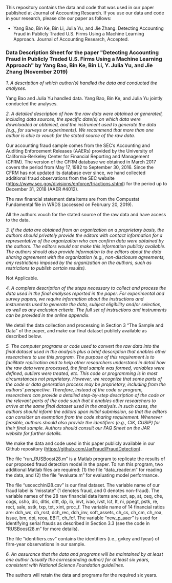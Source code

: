 This repository contains the data and code that was used in our paper published at Journal of Accounting Research. If you use our data and code in your research, please cite our paper as follows:

- Yang Bao, Bin Ke, Bin Li, Julia Yu, and Jie Zhang. Detecting Accounting Fraud in Publicly Traded U.S. Firms Using a Machine Learning Approach. Journal of Accounting Research, Accepted.

### Data Description Sheet for the paper "Detecting Accounting Fraud in Publicly Traded U.S. Firms Using a Machine Learning Approach" by Yang Bao, Bin Ke, Bin Li, Y. Julia Yu, and Jie Zhang (November 2019)

*1. A description of which author(s) handled the data and conducted the analyses.*

  Yang Bao and Julia Yu handled data. Yang Bao, Bin Ke, and Julia Yu jointly conducted the analyses.

*2. A detailed description of how the raw data were obtained or generated, including data sources, the specific date(s) on which data were downloaded or obtained, and the instrument used to generate the data (e.g., for surveys or experiments). We recommend that more than one author is able to vouch for the stated source of the raw data.*

  Our accounting fraud sample comes from the SEC’s Accounting and Auditing Enforcement Releases (AAERs) provided by the University of California-Berkeley Center for Financial Reporting and Management (CFRM). The version of the CFRM database we obtained in March 2017 covers the period from May 17, 1982 to September 30, 2016. Since the CFRM has not updated its database ever since, we hand collected additional fraud observations from the SEC website (https://www.sec.gov/divisions/enforce/friactions.shtml) for the period up to December 31, 2018 (AAER #4012).

  The raw financial statement data items are from the Compustat Fundamental file in WRDS (accessed on February 20, 2019).

  All the authors vouch for the stated source of the raw data and have access to the data.

*3. If the data are obtained from an organization on a proprietary basis, the authors should privately provide the editors with contact information for a representative of the organization who can confirm data were obtained by the authors. The editors would not make this information publicly available. The authors should also provide information to the editors about the data sharing agreement with the organization (e.g., non-disclosure agreements, any restrictions imposed by the organization on the authors, such as restrictions to publish certain results).*

  Not Applicable.

*4. A complete description of the steps necessary to collect and process the data used in the final analyses reported in the paper. For experimental and survey papers, we require information about the instructions and instruments used to generate the data, subject eligibility and/or selection, as well as any exclusion criteria. The full set of instructions and instruments can be provided in the online appendix.*

We detail the data collection and processing in Section 3 “The Sample and Data” of the paper, and make our final dataset publicly available as described below.

*5. The computer programs or code used to convert the raw data into the final dataset used in the analysis plus a brief description that enables other researchers to use this program. The purpose of this requirement is to facilitate replication and to help other researchers understand in detail how the raw data were processed, the final sample was formed, variables were defined, outliers were treated, etc. This code or programming is in most circumstances not proprietary. However, we recognize that some parts of the code or data generation process may be proprietary, including from the authors’ perspective. Therefore, instead of the code or program, researchers can provide a detailed step-by-step description of the code or the relevant parts of the code such that it enables other researchers to arrive at the same final dataset used in the analysis. In such cases, the authors should inform the editors upon initial submission, so that the editors can consider an exemption from the code sharing requirement. Whenever feasible, authors should also provide the identifiers (e.g., CIK, CUSIP) for their final sample. Authors should consult our FAQ Sheet on the JAR website for further details.*

  We make the data and code used in this paper publicly available in our Github repository (https://github.com/JarFraud/FraudDetection).

  The file “run_RUSBoost28.m” is a Matlab program to replicate the results of our proposed fraud detection model in the paper. To run this program, two additional Matlab files are required: (1) the file “data_reader.m” for reading the data, and (2) the file “evaluate.m” for evaluating model performance.

  The file “uscecchini28.csv” is our final dataset. The variable name of our fraud label is “misstate” (1 denotes fraud, and 0 denotes non-fraud). The variable names of the 28 raw financial data items are: act, ap, at, ceq, che, cogs, csho, dlc, dltis, dltt, dp, ib, invt, ivao, ivst, lct, lt, ni, ppegt, pstk, re, rect, sale, sstk, txp, txt, xint, prcc_f. The variable name of 14 financial ratios are: dch_wc, ch_rsst, dch_rec, dch_inv, soft_assets, ch_cs, ch_cm, ch_roa, issue, bm, dpi, reoa, EBIT, ch_fcf. The variable “new_p_aaer” is used for identifying serial frauds as described in Section 3.3 (see the code in “RUSBoost28.m” for more details).

  The file “identifiers.csv” contains the identifiers (i.e., gvkey and fyear) of firm-year observations in our sample.

*6. An assurance that the data and programs will be maintained by at least one author (usually the corresponding author) for at least six years, consistent with National Science Foundation guidelines.*

  The authors will retain the data and programs for the required six years.
